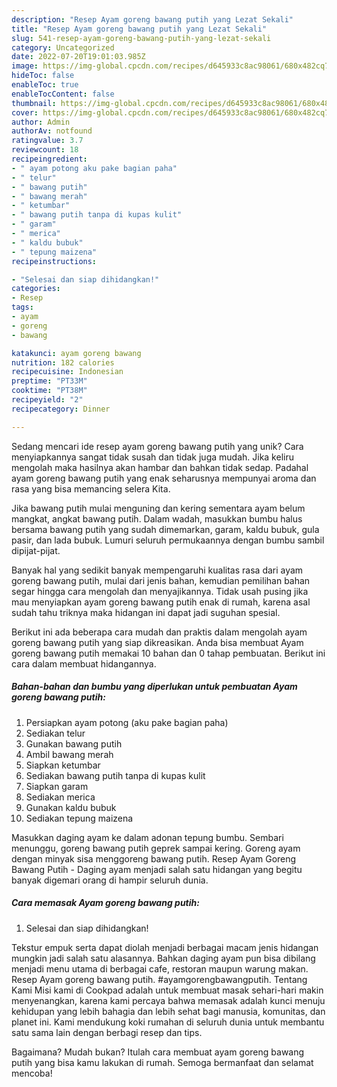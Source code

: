 ```yaml
---
description: "Resep Ayam goreng bawang putih yang Lezat Sekali"
title: "Resep Ayam goreng bawang putih yang Lezat Sekali"
slug: 541-resep-ayam-goreng-bawang-putih-yang-lezat-sekali
category: Uncategorized
date: 2022-07-20T19:01:03.985Z
image: https://img-global.cpcdn.com/recipes/d645933c8ac98061/680x482cq70/ayam-goreng-bawang-putih-foto-resep-utama.jpg
hideToc: false
enableToc: true
enableTocContent: false
thumbnail: https://img-global.cpcdn.com/recipes/d645933c8ac98061/680x482cq70/ayam-goreng-bawang-putih-foto-resep-utama.jpg
cover: https://img-global.cpcdn.com/recipes/d645933c8ac98061/680x482cq70/ayam-goreng-bawang-putih-foto-resep-utama.jpg
author: Admin
authorAv: notfound
ratingvalue: 3.7
reviewcount: 18
recipeingredient:
- " ayam potong aku pake bagian paha"
- " telur"
- " bawang putih"
- " bawang merah"
- " ketumbar"
- " bawang putih tanpa di kupas kulit"
- " garam"
- " merica"
- " kaldu bubuk"
- " tepung maizena"
recipeinstructions:

- "Selesai dan siap dihidangkan!"
categories:
- Resep
tags:
- ayam
- goreng
- bawang

katakunci: ayam goreng bawang 
nutrition: 182 calories
recipecuisine: Indonesian
preptime: "PT33M"
cooktime: "PT38M"
recipeyield: "2"
recipecategory: Dinner

---
```





Sedang mencari ide resep ayam goreng bawang putih yang unik? Cara menyiapkannya sangat tidak susah dan tidak juga mudah. Jika keliru mengolah maka hasilnya akan hambar dan bahkan tidak sedap. Padahal ayam goreng bawang putih yang enak seharusnya mempunyai aroma dan rasa yang bisa memancing selera Kita.





Jika bawang putih mulai menguning dan kering sementara ayam belum mangkat, angkat bawang putih. Dalam wadah, masukkan bumbu halus bersama bawang putih yang sudah dimemarkan, garam, kaldu bubuk, gula pasir, dan lada bubuk. Lumuri seluruh permukaannya dengan bumbu sambil dipijat-pijat.

Banyak hal yang sedikit banyak mempengaruhi kualitas rasa dari ayam goreng bawang putih, mulai dari jenis bahan, kemudian pemilihan bahan segar hingga cara mengolah dan menyajikannya. Tidak usah pusing jika mau menyiapkan ayam goreng bawang putih enak di rumah, karena asal sudah tahu triknya maka hidangan ini dapat jadi suguhan spesial.






Berikut ini ada beberapa cara mudah dan praktis dalam mengolah ayam goreng bawang putih yang siap dikreasikan. Anda bisa membuat Ayam goreng bawang putih memakai 10 bahan dan 0 tahap pembuatan. Berikut ini cara dalam membuat hidangannya.

<!--inarticleads1-->

##### Bahan-bahan dan bumbu yang diperlukan untuk pembuatan Ayam goreng bawang putih:

1. Persiapkan  ayam potong (aku pake bagian paha)
1. Sediakan  telur
1. Gunakan  bawang putih
1. Ambil  bawang merah
1. Siapkan  ketumbar
1. Sediakan  bawang putih tanpa di kupas kulit
1. Siapkan  garam
1. Sediakan  merica
1. Gunakan  kaldu bubuk
1. Sediakan  tepung maizena


Masukkan daging ayam ke dalam adonan tepung bumbu. Sembari menunggu, goreng bawang putih geprek sampai kering. Goreng ayam dengan minyak sisa menggoreng bawang putih. Resep Ayam Goreng Bawang Putih - Daging ayam menjadi salah satu hidangan yang begitu banyak digemari orang di hampir seluruh dunia. 

<!--inarticleads2-->

##### Cara memasak Ayam goreng bawang putih:


1. Selesai dan siap dihidangkan!

Tekstur empuk serta dapat diolah menjadi berbagai macam jenis hidangan mungkin jadi salah satu alasannya. Bahkan daging ayam pun bisa dibilang menjadi menu utama di berbagai cafe, restoran maupun warung makan. Resep Ayam goreng bawang putih. #ayamgorengbawangputih. Tentang Kami Misi kami di Cookpad adalah untuk membuat masak sehari-hari makin menyenangkan, karena kami percaya bahwa memasak adalah kunci menuju kehidupan yang lebih bahagia dan lebih sehat bagi manusia, komunitas, dan planet ini. Kami mendukung koki rumahan di seluruh dunia untuk membantu satu sama lain dengan berbagi resep dan tips. 

Bagaimana? Mudah bukan? Itulah cara membuat ayam goreng bawang putih yang bisa kamu lakukan di rumah. Semoga bermanfaat dan selamat mencoba!
